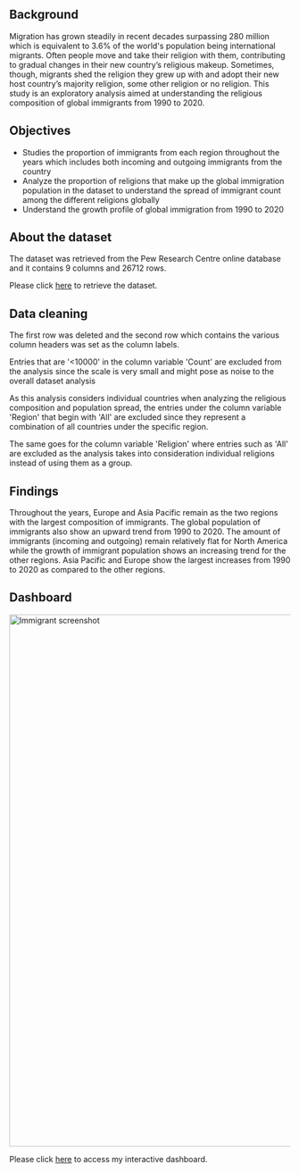 ## Background

Migration has grown steadily in recent decades surpassing 280 million which is equivalent to 3.6% of the world's population being international migrants. Often people move and take their religion with them, contributing to gradual changes in their new country’s religious makeup. Sometimes, though, migrants shed the religion they grew up with and adopt their new host country’s majority religion, some other religion or no religion. This study is an exploratory analysis aimed at understanding the religious composition of global immigrants from 1990 to 2020. 

 ## Objectives
- Studies the proportion of immigrants from each region throughout the years which includes both incoming and outgoing immigrants from the country
- Analyze the proportion of religions that make up the global immigration population in the dataset to understand the spread of immigrant count among the different religions globally
- Understand the growth profile of global immigration from 1990 to 2020


## About the dataset
The dataset was retrieved from the Pew Research Centre online database and it contains 9 columns and 26712 rows.

Please click <a href="https://github.com/bayyangjie/Tableau-Projects/blob/main/Analysis%20of%20Global%20Immigration/df_pew.csv">here</a> to retrieve the dataset. 
 
## Data cleaning 
The first row was deleted and the second row which contains the various column headers was set as the column labels. 

Entries that are '<10000' in the column variable 'Count' are excluded from the analysis since the scale is very small and might pose as noise to the overall dataset analysis

As this analysis considers individual countries when analyzing the religious composition and population spread, the entries under the column variable 'Region' that begin with 'All' are excluded since they represent a combination of all countries under the specific region. 

The same goes for the column variable 'Religion' where entries such as 'All' are excluded as the analysis takes into consideration individual religions instead of using them as a group.

## Findings
Throughout the years, Europe and Asia Pacific remain as the two regions with the largest composition of immigrants. The global population of immigrants also show an upward trend from 1990 to 2020. The amount of immigrants (incoming and outgoing) remain relatively flat for North America while the growth of immigrant population shows an increasing trend for the other regions. Asia Pacific and Europe show the largest increases from 1990 to 2020 as compared to the other regions. 

## Dashboard
<img width="953" alt="Immigrant screenshot" src="https://github.com/user-attachments/assets/c7f3670b-a3cd-4f40-a460-a84264a51f70"> <br>

Please click [here](https://public.tableau.com/views/Global_immigrants_analysis/Dashboard?:language=en-GB&:sid=&:redirect=auth&:display_count=n&:origin=viz_share_link) to access my interactive dashboard.



